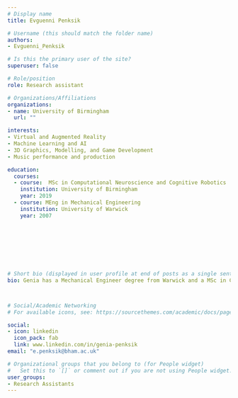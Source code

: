 ```yaml
---
# Display name
title: Evguenni Penksik

# Username (this should match the folder name)
authors:
- Evguenni_Penksik

# Is this the primary user of the site?
superuser: false

# Role/position
role: Research assistant

# Organizations/Affiliations
organizations:
- name: University of Birmingham
  url: ""

interests:
- Virtual and Augmented Reality
- Machine Learning and AI
- 3D Graphics, Modelling, and Game Development
- Music performance and production

education:
  courses:
  - course:  MSc in Computational Neuroscience and Cognitive Robotics
    institution: University of Birmingham
    year: 2019
  - course: MEng in Mechanical Engineering
    institution: University of Warwick
    year: 2007
    
   

 


 
                
# Short bio (displayed in user profile at end of posts as a single sentence)
bio: Genia has a Mechanical Engineer degree from Warwick and a MSc in Computational Neuroscience and Cognitive Robotics from the University of Birmingham.



# Social/Academic Networking
# For available icons, see: https://sourcethemes.com/academic/docs/page-builder/#icons

social:
- icon: linkedin
  icon_pack: fab
  link: www.linkedin.com/in/genia-penksik
email: "e.penksik@bham.ac.uk"

# Organizational groups that you belong to (for People widget)
#   Set this to `[]` or comment out if you are not using People widget.
user_groups:
- Research Assistants
---
```

